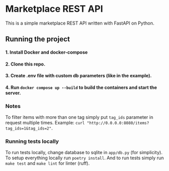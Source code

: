 # Marketplace REST API

This is a simple marketplace REST API written with FastAPI on Python.

## Running the project
#### 1. Install Docker and docker-compose
#### 2. Clone this repo.
#### 3. Create .env file with custom db parameters (like in the example).
#### 4. Run `docker compose up --build` to build the containers and start the server.

### Notes
To filter items with more than one tag simply put `tag_ids` parameter in request multiple times. Example: `curl "http://0.0.0.0:8080/items?tag_ids=1&tag_ids=2"`.

### Running tests locally
To run tests locally, change database to sqlite in `app/db.py` (for simplicity). To setup everything locally run `poetry install`. And to run tests simply run `make test` and `make lint` for linter (ruff).
